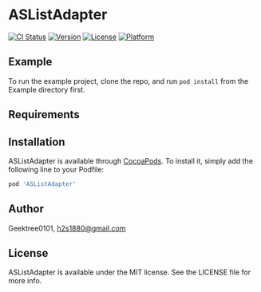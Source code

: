 # ASListAdapter

[![CI Status](https://img.shields.io/travis/Geektree0101/ASListAdapter.svg?style=flat)](https://travis-ci.org/Geektree0101/ASListAdapter)
[![Version](https://img.shields.io/cocoapods/v/ASListAdapter.svg?style=flat)](https://cocoapods.org/pods/ASListAdapter)
[![License](https://img.shields.io/cocoapods/l/ASListAdapter.svg?style=flat)](https://cocoapods.org/pods/ASListAdapter)
[![Platform](https://img.shields.io/cocoapods/p/ASListAdapter.svg?style=flat)](https://cocoapods.org/pods/ASListAdapter)

## Example

To run the example project, clone the repo, and run `pod install` from the Example directory first.

## Requirements

## Installation

ASListAdapter is available through [CocoaPods](https://cocoapods.org). To install
it, simply add the following line to your Podfile:

```ruby
pod 'ASListAdapter'
```

## Author

Geektree0101, h2s1880@gmail.com

## License

ASListAdapter is available under the MIT license. See the LICENSE file for more info.
